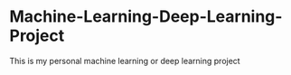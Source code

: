 # Machine-Learning-Deep-Learning-Project
This is my personal machine learning or deep learning project
